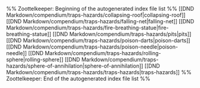 %% Zoottelkeeper: Beginning of the autogenerated index file list  %%
 [[DND Markdown/compendium/traps-hazards/collapsing-roof|collapsing-roof]]
 [[DND Markdown/compendium/traps-hazards/falling-net|falling-net]]
 [[DND Markdown/compendium/traps-hazards/fire-breathing-statue|fire-breathing-statue]]
 [[DND Markdown/compendium/traps-hazards/pits|pits]]
 [[DND Markdown/compendium/traps-hazards/poison-darts|poison-darts]]
 [[DND Markdown/compendium/traps-hazards/poison-needle|poison-needle]]
 [[DND Markdown/compendium/traps-hazards/rolling-sphere|rolling-sphere]]
 [[DND Markdown/compendium/traps-hazards/sphere-of-annihilation|sphere-of-annihilation]]
 [[DND Markdown/compendium/traps-hazards/traps-hazards|traps-hazards]]
%% Zoottelkeeper: End of the autogenerated index file list  %%

